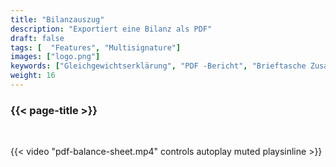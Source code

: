```yaml
---
title: "Bilanzauszug"
description: "Exportiert eine Bilanz als PDF"
draft: false
tags: [  "Features", "Multisignature"]
images: ["logo.png"]
keywords: ["Gleichgewichtserklärung", "PDF -Bericht", "Brieftasche Zusammenfassung", "Transaktionsgeschichte"]
weight: 16
---
```


### {{< page-title >}} 
<!-- {{< page-description >}}  -->

<br>


{{< video "pdf-balance-sheet.mp4" controls  autoplay muted playsinline >}}